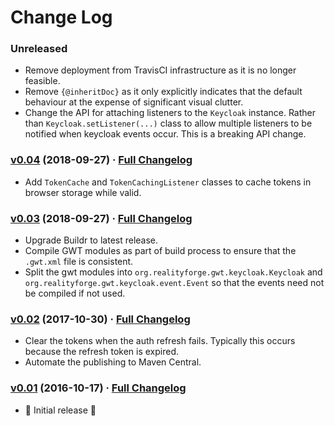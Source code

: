 # Change Log

### Unreleased

* Remove deployment from TravisCI infrastructure as it is no longer feasible.
* Remove `{@inheritDoc}` as it only explicitly indicates that the default behaviour at the expense of significant visual clutter.
* Change the API for attaching listeners to the `Keycloak` instance. Rather than `Keycloak.setListener(...)` class to allow multiple listeners to be notified when keycloak events occur. This is a breaking API change.

### [v0.04](https://github.com/realityforge/gwt-keycloak/tree/v0.04) (2018-09-27) · [Full Changelog](https://github.com/realityforge/gwt-keycloak/compare/v0.03...v0.04)

* Add `TokenCache` and `TokenCachingListener` classes to cache tokens in browser storage while valid.

### [v0.03](https://github.com/realityforge/gwt-keycloak/tree/v0.03) (2018-09-27) · [Full Changelog](https://github.com/realityforge/gwt-keycloak/compare/v0.02...v0.03)

* Upgrade Buildr to latest release.
* Compile GWT modules as part of build process to ensure that the `.gwt.xml` file is consistent.
* Split the gwt modules into `org.realityforge.gwt.keycloak.Keycloak` and
  `org.realityforge.gwt.keycloak.event.Event` so that the events need not be compiled if not used.

### [v0.02](https://github.com/realityforge/gwt-keycloak/tree/v0.02) (2017-10-30) · [Full Changelog](https://github.com/realityforge/gwt-keycloak/compare/v0.01...v0.02)

* Clear the tokens when the auth refresh fails. Typically this occurs because the refresh token is expired.
* Automate the publishing to Maven Central.

### [v0.01](https://github.com/realityforge/gwt-keycloak/tree/v0.01) (2016-10-17) · [Full Changelog](https://github.com/realityforge/gwt-keycloak/compare/19886f6367309d0e84d03424b3dc5b6b98e77669...v0.01)

* ‎🎉 Initial release ‎🎉
